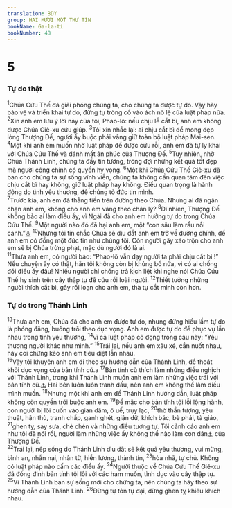 ```yaml
---
translation: BDY
group: HAI MƯƠI MỐT THƯ TÍN
bookName: Ga-la-ti 
bookNumber: 48
---
```


<div class="title"><h1>5</h1><h3>Tự do thật</h3></div>
<span class="verse ga_5_1"><sup>1</sup>Chúa Cứu Thế đã giải phóng chúng ta, cho chúng ta được tự do. Vậy hãy bảo vệ và triển khai tự do, đừng tự tròng cổ vào ách nô lệ của luật pháp nữa. </span>
<span class="verse ga_5_2"><sup>2</sup>Xin anh em lưu ý lời này của tôi, Phao-lô: nếu chịu lễ cắt bì, anh em không được Chúa Giê-xu cứu giúp. </span>
<span class="verse ga_5_3"><sup>3</sup>Tôi xin nhắc lại: ai chịu cắt bì để mong đẹp lòng Thượng Đế, người ấy buộc phải vâng giữ toàn bộ luật pháp Mai-sen. </span>
<span class="verse ga_5_4"><sup>4</sup>Một khi anh em muốn nhờ luật pháp để được cứu rỗi, anh em đã tự ly khai với Chúa Cứu Thế và đánh mất ân phúc của Thượng Đế. </span>
<span class="verse ga_5_5"><sup>5</sup>Tuy nhiên, nhờ Chúa Thánh Linh, chúng ta đầy tin tưởng, trông đợi những kết quả tốt đẹp mà người công chính có quyền hy vọng. </span>
<span class="verse ga_5_6"><sup>6</sup>Một khi Chúa Cứu Thế Giê-xu đã ban cho chúng ta sự sống vĩnh viễn, chúng ta không cần quan tâm đến việc chịu cắt bì hay không, giữ luật pháp hay không. Điều quan trọng là hành động do tình yêu thương, để chứng tỏ đức tin mình.<br/></span>
<span class="verse ga_5_7"><sup>7</sup>Trước kia, anh em đã thẳng tiến trên đường theo Chúa. Nhưng ai đã ngăn chặn anh em, không cho anh em vâng theo chân lý? </span>
<span class="verse ga_5_8"><sup>8</sup>Dĩ nhiên, Thượng Đế không bảo ai làm điều ấy, vì Ngài đã cho anh em hưởng tự do trong Chúa Cứu Thế. </span>
<span class="verse ga_5_9"><sup>9</sup>Một người nào đó đã hại anh em, một “con sâu làm rầu nồi canh.”<a href="#" data-toggle="tooltip" data-placement="bottom" title="Nt một ít men làm dậy cả đống bột">⚓</a> </span>
<span class="verse ga_5_10"><sup>10</sup>Nhưng tôi tin chắc Chúa sẽ dìu dắt anh em trở về đường chính, để anh em có đồng một đức tin như chúng tôi. Còn người gây xáo trộn cho anh em sẽ bị Chúa trừng phạt, mặc dù người đó là ai.<br/></span>
<span class="verse ga_5_11"><sup>11</sup>Thưa anh em, có người bảo: “Phao-lô vẫn dạy người ta phải chịu cắt bì !” Nếu chuyện ấy có thật, hẳn tôi không còn bị khủng bố nữa, vì có ai chống đối điều ấy đâu! Nhiều người chỉ chống trả kịch liệt khi nghe nói Chúa Cứu Thế hy sinh trên cây thập tự để cứu rỗi loài người. </span>
<span class="verse ga_5_12"><sup>12</sup>Thiết tưởng những người thích cắt bì, gây rối loạn cho anh em, thà tự cắt mình còn hơn.</span>
<div class="title"><h3>Tự do trong Thánh Linh</h3></div>
<span class="verse ga_5_13"><sup>13</sup>Thưa anh em, Chúa đã cho anh em được tự do, nhưng đừng hiểu lầm tự do là phóng đãng, buông trôi theo dục vọng. Anh em được tự do để phục vụ lẫn nhau trong tình yêu thương, </span>
<span class="verse ga_5_14"><sup>14</sup>vì cả luật pháp cô đọng trong câu này: “Yêu thương người khác như mình.” </span>
<span class="verse ga_5_15"><sup>15</sup>Trái lại, nếu anh em xâu xé, cắn nuốt nhau, hãy coi chừng kẻo anh em tiêu diệt lẫn nhau.<br/></span>
<span class="verse ga_5_16"><sup>16</sup>Vậy tôi khuyên anh em đi theo sự hướng dẫn của Thánh Linh, để thoát khỏi dục vọng của bản tính cũ.a  </span>
<span class="verse ga_5_17"><sup>17</sup>Bản tính cũ thích làm những điều nghịch với Thánh Linh, trong khi Thánh Linh muốn anh em làm những việc trái với bản tính cũ.<a href="#" data-toggle="tooltip" data-placement="bottom" title="Ctd xác thịt">⚓</a> Hai bên luôn luôn tranh đấu, nên anh em không thể làm điều mình muốn. </span>
<span class="verse ga_5_18"><sup>18</sup>Nhưng một khi anh em để Thánh Linh hướng dẫn, luật pháp không còn quyền trói buộc anh em.</span>
<span class="verse ga_5_19"><sup>19</sup>Để mặc cho bản tính tội lỗi lộng hành, con người bị lôi cuốn vào gian dâm, ô uế, trụy lạc, </span>
<span class="verse ga_5_20"><sup>20</sup>thờ thần tượng, yêu thuật, hận thù, tranh chấp, ganh ghét, giận dữ, khích bác, bè phái, tà giáo, </span>
<span class="verse ga_5_21"><sup>21</sup>ghen tỵ, say sưa, chè chén và những điều tương tự. Tôi cảnh cáo anh em như tôi đã nói rồi, người làm những việc ấy không thể nào làm con dân<a href="#" data-toggle="tooltip" data-placement="bottom" title="Ctd không thể nào thừa hưởng Nước">⚓</a> của Thượng Đế.<br/></span>
<span class="verse ga_5_22"><sup>22</sup>Trái lại, nếp sống do Thánh Linh dìu dắt sẽ kết quả yêu thương, vui mừng, bình an, nhẫn nại, nhân từ, hiền lương, thành tín, </span>
<span class="verse ga_5_23"><sup>23</sup>hòa nhã, tự chủ. Không có luật pháp nào cấm các điều ấy. </span>
<span class="verse ga_5_24"><sup>24</sup>Người thuộc về Chúa Cứu Thế Giê-xu đã đóng đinh bản tính tội lỗi với các ham muốn, tình dục vào cây thập tự.<br/></span>
<span class="verse ga_5_25"><sup>25</sup>Vì Thánh Linh ban sự sống mới cho chứng ta, nên chúng ta hãy theo sự hướng dẫn của Thánh Linh. </span>
<span class="verse ga_5_26"><sup>26</sup>Đừng tự tôn tự đại, đừng ghen tỵ khiêu khích nhau.</span>
